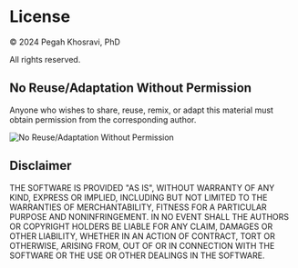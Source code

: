 
# License

© 2024 Pegah Khosravi, PhD

All rights reserved.

## No Reuse/Adaptation Without Permission

Anyone who wishes to share, reuse, remix, or adapt this material must obtain permission from the corresponding author.

![No Reuse/Adaptation Without Permission](https://upload.wikimedia.org/wikipedia/commons/1/18/Cc_by-nd_icon.svg)


## Disclaimer

THE SOFTWARE IS PROVIDED "AS IS", WITHOUT WARRANTY OF ANY KIND, EXPRESS OR IMPLIED, INCLUDING BUT NOT LIMITED TO THE WARRANTIES OF MERCHANTABILITY, FITNESS FOR A PARTICULAR PURPOSE AND NONINFRINGEMENT. IN NO EVENT SHALL THE AUTHORS OR COPYRIGHT HOLDERS BE LIABLE FOR ANY CLAIM, DAMAGES OR OTHER LIABILITY, WHETHER IN AN ACTION OF CONTRACT, TORT OR OTHERWISE, ARISING FROM, OUT OF OR IN CONNECTION WITH THE SOFTWARE OR THE USE OR OTHER DEALINGS IN THE SOFTWARE.

